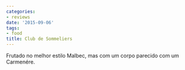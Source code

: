 ```yaml
---
categories:
- reviews
date: '2015-09-06'
tags:
- food
title: Club de Sommeliers
---
```


Frutado no melhor estilo Malbec, mas com um corpo parecido com um Carmenére.